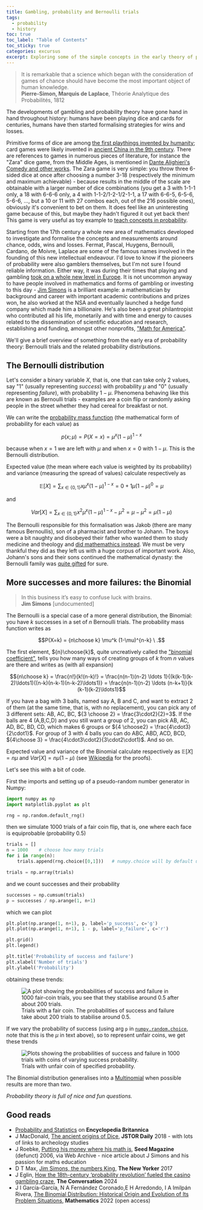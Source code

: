 ```yaml
---
title: Gambling, probability and Bernoulli trials
tags:
  - probability
  - history
toc: true
toc_label: "Table of Contents"
toc_sticky: true
categories: excursus
excerpt: Exploring some of the simple concepts in the early theory of probability
---
```


> It is remarkable that a science which began with the consideration of games of chance should have become the most important object of human knowledge.<br>
> **Pierre-Simon, Marquis de Laplace**, Théorie Analytique des Probabilités, 1812

The developments of gambling and probability theory have gone hand in hand throughout history: humans have been playing dice and cards for centuries, humans have then started formalising strategies for wins and losses. 

Primitive forms of dice are among [the first playthings invented by humanity](https://daily.jstor.org/the-ancient-origins-of-dice/); card games were likely invented in [ancient China in the 9th century](https://en.wikipedia.org/wiki/Playing_card#History). There are references to games in numerous pieces of literature, for instance the "Zara" dice game, from the Middle Ages, is mentioned in [Dante Alighieri's Comedy and  other works](https://it.wikipedia.org/wiki/Zara_(gioco)). 
The Zara game is very simple: you throw three 6-sided dice at once after choosing a number 3-18 (respectively the minimum and maximum achievable) - because results in the middle of the scale are obtainable with a larger number of dice combinations (you get a 3 with 1-1-1 only, a 18 with 6-6-6 only, a 4 with 1-1-2/1-2-1/2-1-1, a 17 with 6-6-5, 6-5-6, 5-6-6, ..., but a 10 or 11 with 27 combos each, out of the 216 possible ones), obviously it's convenient to bet on them. It does feel like an uninteresting game because of this, but maybe they hadn't figured it out yet back then! This game is very useful as toy example to [teach concepts in probability](http://www.syllogismos.it/education/Mcots2.pdf).

Starting from the 17th century a whole new area of mathematics developed to investigate and formalise the concepts and measurements around chance, odds, wins and losses. Fermat, Pascal, Huygens, Bernoulli, Cardano, de Moivre, Laplace are some of the famous names involved in the founding of this new intellectual endeavour. I'd love to know if the pioneers of probability were also gamblers themselves, but I'm not sure I found reliable information. Either way, it was during their times that playing and gambling [took on a whole new level in Europe](https://theconversation.com/how-the-18th-century-probability-revolution-fueled-the-casino-gambling-craze-228347). 
It is not uncommon anyway to have people involved in mathematics and forms of gambling or investing to this day - [Jim Simons](https://en.wikipedia.org/wiki/Jim_Simons#) is a brilliant example: a mathematician by background and career with important academic contributions and prizes won, he also worked at the NSA and eventually launched a hedge fund company which made him a billionaire. He's also been a great philantropist who contributed all his life, monetarily and with time and energy to causes related to the dissemination of scientific education and research, establishing and funding, amongst other nonprofits, ["Math for America"](https://www.mathforamerica.org/).

We'll give a brief overview of something from the early era of probability theory: Bernoulli trials and the related probability distributions.

## The Bernoulli distribution

Let's consider a binary variable $X$, that is, one that can take only 2 values, say "1" (usually representing *success*) with probability $\mu$ and "0" (usually representing *failure*), with probability $1-\mu$. Phenomena behaving like this are known as Bernoulli trials - examples are a coin flip or randomly asking people in the street whether they had cereal for breakfast or not.

We can write the [probability mass function](https://en.wikipedia.org/wiki/Probability_mass_function) (the mathematical form of probability for each value) as

$$
p(x;\mu) = P (X=x) = \mu^x(1-\mu)^{1-x}
$$

because when $x=1$ we are left with $\mu$ and when $x=0$ with $1-\mu$. This is the Bernoulli distribution.

Expected value (the mean where each value is weighted by its probability) and variance (measuring the spread of values) calculate respectively as

$$\mathbb{E}[X] = \sum_{x \in \{0,1\}} x \mu^x(1-\mu)^{1-x} = 0 + 1\mu(1-\mu)^0 = \mu$$

and

$$Var[X] = \sum_{x \in \{0,1\}} x^2 \mu^x(1-\mu)^{1-x} - \mu^2 = \mu - \mu^2 = \mu(1-\mu)$$

The Bernoulli responsible for this formalisation was Jakob (there are many famous Bernoullis), son of a pharmacist and brother to Johann. The boys were a bit naughty and disobeyed their father who wanted them to study medicine and theology and [did mathemathics instead](https://www.britannica.com/topic/Bernoulli-family). We must be very thankful they did as they left us with a huge corpus of important work. Also, Johann's sons and their sons continued the mathematical dynasty: the Bernoulli family was [quite gifted](https://en.wikipedia.org/wiki/Bernoulli_family#Family_Tree_of_the_Basler_Bernoullis) for sure.

## More successes and more failures: the Binomial

> In this business it’s easy to confuse luck with brains.<br>
> **Jim Simons** [undocumented]

The Bernoulli is a special case of a more general distribution, the Binomial: you have $k$ successes in a set of $n$ Bernoulli trials. The probability mass function writes as

$$P(X=k) = {n\choose k} \mu^k (1-\mu)^{n-k} \ .$$

The first element, ${n}\choose{k}$, quite uncreatively called the ["binomial coefficient"](https://en.wikipedia.org/wiki/Binomial_coefficient), tells you how many ways of creating groups of $k$ from $n$ values are there and writes as (with all expansion)

$${n\choose k} = \frac{n!}{k!(n-k)!} = \frac{n(n-1)(n-2) \ldots 1}{(k(k-1)(k-2)\ldots1)((n-k)(n-k-1)(n-k-2)\ldots1)} = \frac{n(n-1)(n-2) \ldots (n-k+1)}{k (k-1)(k-2)\ldots1}$$

If you have a bag with 3 balls, named say A, B and C, and want to extract 2 of them (at the same time, that is, with no replacement), you can pick any of 3 different sets: AB, AC, BC, ${3 \choose 2} = \frac{3\cdot2}{2}=3$. If the balls are 4 (A,B,C,D) and you still want a group of 2, you can pick AB, AC, AD, BC, BD, CD, which makes 6 groups or ${4 \choose2} = \frac{4\cdot3}{2\cdot1}$. For  group of 3 with 4 balls you can do ABC, ABD, ACD, BCD, ${4\choose 3} = \frac{4\cdot3\cdot2}{3\cdot2\cdot1}$. And so on.

Expected value and variance of the Binomial calculate respectively as $\mathbb{E}[X] = n \mu$ and $Var[X] = n \mu (1- \mu)$ (see [Wikipedia](https://en.wikipedia.org/wiki/Binomial_distribution#Expected_value_and_variance) for the proofs).

Let's see this with a bit of code. 

First the imports and setting up of a pseudo-random number generator in Numpy:

```py
import numpy as np
import matplotlib.pyplot as plt

rng = np.random.default_rng()
```

then we simulate 1000 trials of a fair coin flip, that is, one where each face is equiprobable (probability 0.5)

```py
trials = []
n = 1000    # choose how many trials
for i in range(n):
    trials.append(rng.choice([0,1]))   # numpy.choice will by default use a uniform distr over values

trials = np.array(trials)
```

and we count successes and their probability 

```py
successes = np.cumsum(trials)
p = successes / np.arange(1, n+1)
```

which we can plot 

```py
plt.plot(np.arange(1, n+1), p, label='p_success', c='g')
plt.plot(np.arange(1, n+1), 1 - p, label='p_failure', c='r')

plt.grid()
plt.legend()

plt.title('Probability of success and failure')
plt.xlabel('Number of trials')
plt.ylabel('Probability')
```

obtaining these trends:

<figure class="responsive">
  <img src="{{ site.url }}{{site.posts_images_path}}bernoulli-trials-05.png" alt="A plot showing the probabilities of success and failure in 1000 fair-coin trials, you see that they stabilise around 0.5 after about 200 trials.">
  <figcaption>Trials with a fair coin. The probabilities of success and failure take about 200 trials to stabilise around 0.5.</figcaption>
</figure>

If we vary the probability of success (using arg `p` in [`numpy.random.choice`](https://numpy.org/doc/stable/reference/random/generated/numpy.random.choice.html), note that this is the $\mu$ in text above), so to represent unfair coins, we get these trends

<figure class="responsive">
  <img src="{{ site.url }}{{site.posts_images_path}}bernoulli-trials-p.png" alt="Plots showing the probabilities of success and failure in 1000 trials with coins of varying success probability.">
  <figcaption>Trials with unfair coin of specified probability.</figcaption>
</figure>

The Binomial distribution generalises into a [Multinomial](https://en.wikipedia.org/wiki/Multinomial_distribution) when possible results are more than two. 

_Probability theory is full of nice and fun questions._

## Good reads

* [Probability and Statistics](https://www.britannica.com/science/probability) on **Encyclopedia Britannica**
* J MacDonald, [The ancient origins of Dice](https://daily.jstor.org/the-ancient-origins-of-dice/), **JSTOR Daily** 2018 - with lots of links to archeology studies
* J Roebke, [Putting his money where his math is](https://web.archive.org/web/20090217190816/http://seedmagazine.com/news/2006/09/putting_his_money_where_his_ma.php), **Seed Magazine** (defunct) 2006, via Web Archive - nice article about J Simons and his passion for maths education
* D T Max, [Jim Simons, the numbers King](https://www.newyorker.com/magazine/2017/12/18/jim-simons-the-numbers-king), **The New Yorker** 2017
* J Eglin, [How the 18th-century ‘probability revolution’ fueled the casino gambling craze](https://theconversation.com/how-the-18th-century-probability-revolution-fueled-the-casino-gambling-craze-228347), **The Conversation** 2024
* J I García-García, N A Fernández Coronado,E H Arredondo, I A Imilpán Rivera, [The Binomial Distribution: Historical Origin and Evolution of Its Problem Situations](https://www.mdpi.com/2227-7390/10/15/2680#B41-mathematics-10-02680), **Mathematics** 2022 (open access)


